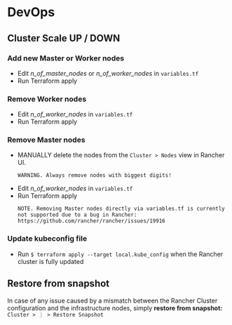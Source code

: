 # DevOps

## Cluster Scale UP / DOWN

### Add new **Master** or **Worker** nodes

- Edit _n_of_master_nodes_ or _n_of_worker_nodes_ in `variables.tf`
- Run Terraform apply

### Remove **Worker** nodes 
- Edit _n_of_worker_nodes_ in `variables.tf`
- Run Terraform apply

### Remove **Master** nodes 
- MANUALLY delete the nodes from the `Cluster > Nodes` view in Rancher UI. 
    ```
    WARNING. Always remove nodes with biggest digits!  
    ```
- Edit _n_of_worker_nodes_ in `variables.tf`
- Run Terraform apply
    ```
    NOTE. Removing Master nodes directly via variables.tf is currently not supported due to a bug in Rancher: 
    https://github.com/rancher/rancher/issues/19916
    ```

### Update kubeconfig file
- Run `$ terraform apply --target local.kube_config` when the Rancher cluster is fully updated 

## Restore from snapshot
In case of any issue caused by a mismatch between the Rancher Cluster configuration and the infrastructure nodes, 
simply **restore from snapshot:**
`Cluster > ⋮ > Restore Snapshot`

